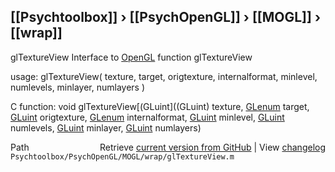 ## [[Psychtoolbox]] &#8250; [[PsychOpenGL]] &#8250; [[MOGL]] &#8250; [[wrap]]

glTextureView  Interface to [OpenGL](OpenGL) function glTextureView  
  
usage:  glTextureView( texture, target, origtexture, internalformat, minlevel, numlevels, minlayer, numlayers )  
  
C function:  void glTextureView[(GLuint]((GLuint) texture, [GLenum](GLenum) target, [GLuint](GLuint) origtexture, [GLenum](GLenum) internalformat, [GLuint](GLuint) minlevel, [GLuint](GLuint) numlevels, [GLuint](GLuint) minlayer, [GLuint](GLuint) numlayers)  




<div class="code_header" style="text-align:right;">
  <span style="float:left;">Path&nbsp;&nbsp;</span> <span class="counter">Retrieve <a href=
  "https://raw.github.com/Psychtoolbox-3/Psychtoolbox-3/beta/Psychtoolbox/PsychOpenGL/MOGL/wrap/glTextureView.m">current version from GitHub</a> | View <a href=
  "https://github.com/Psychtoolbox-3/Psychtoolbox-3/commits/beta/Psychtoolbox/PsychOpenGL/MOGL/wrap/glTextureView.m">changelog</a></span>
</div>
<div class="code">
  <code>Psychtoolbox/PsychOpenGL/MOGL/wrap/glTextureView.m</code>
</div>

